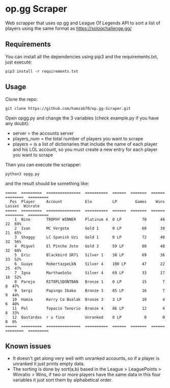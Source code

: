 # op.gg Scraper

Web scrapper that uses op.gg and League Of Legends API to sort a list of players using the same format as https://soloqchallenge.gg/



## Requirements

You can install all the dependencies using pip3 and the requirements.txt, just execute:

```
pip3 install -r requirements.txt 
```



## Usage

Clone the repo:

```
git clone https://github.com/hamzab70/op.gg-Scraper.git
```

Open opgg.py and change the 3 variables (check example.py if you have any doubt):

* server = the accounts server
* players_num = the total number of players you want to scrape
* players = is a list of dictionaries that include the name of each player and his LOL account, so you must create a new entry for each player you want to scrape

Then you can execute the scrapper:

```
python3 opgg.py
```

and the result should be something like:

```
=====  =========  ===============  ==========  ======  =======  ======  ========  =========
  Pos  Player     Account          Elo         LP        Games    Wins    Losses  Winrate
=====  =========  ===============  ==========  ======  =======  ======  ========  =========
    1  Nino       TROPHY WINNER    Platinum 4  0 LP         70      48        22  69%
    2  Ivan       MC Vergote       Gold 1      0 LP         60      39        21  65%
    3  Shaggy     LC Spanish Uzi   Gold 1      0 LP         72      40        32  56%
    4  Miguel     El Pinche Joto   Gold 3      59 LP        80      48        32  60%
    5  Eric       Blackbird SR71   Silver 1    38 LP        69      36        33  52%
    6  Guaye      RobertazpeLkN    Silver 4    100 LP       47      22        25  47%
    7  Igna       MarthaeSoSo      Silver 4    69 LP        33      17        16  52%
    8  Parejo     RITOPLSDONTBAN   Bronze 1    0 LP         15       7         8  47%
    9  Sergi      Papingo Ibaka    Bronze 3    85 LP        16       7         9  44%
   10  Hamza      Kerry Co Boalak  Bronze 3    3 LP         10       4         6  40%
   11  Pol        Topacio Tenorio  Bronze 4    86 LP        12       4         8  33%
   12  Bastardas  r u fine         Unranked    0 LP          0       0         0  0%
=====  =========  ===============  ==========  ======  =======  ======  ========  =========
```



## Known issues

- It doesn't get along very well with unranked accounts, so if a player is unranked it just prints empty data.
- The sorting is done by sort(a,b) based in the League > LeaguePoints > Winratio > Wins, if two or more players have the same data in this four variables it just sort them by alphabetical order.